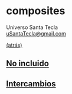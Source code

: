 # composites
Universo Santa Tecla  
[uSantaTecla@gmail.com](mailto:uSantaTecla@gmail.com) 

[(atrás)](../README.md)

## [No incluido](./noIncluido.md)
## [Intercambios](./intercambio.md)


